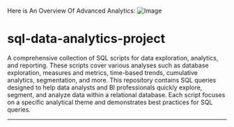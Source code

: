 Here is An Overview Of Advanced Analytics:
![Image](https://github.com/user-attachments/assets/591ed24f-2968-405a-9426-09c4445f2254)

# sql-data-analytics-project
A comprehensive collection of SQL scripts for data exploration, analytics, and reporting. These scripts cover various analyses such as database exploration, measures and metrics, time-based trends, cumulative analytics, segmentation, and more.
This repository contains SQL queries designed to help data analysts and BI professionals quickly explore, segment, and analyze data within a relational database. Each script focuses on a specific analytical theme and demonstrates best practices for SQL queries.

---
